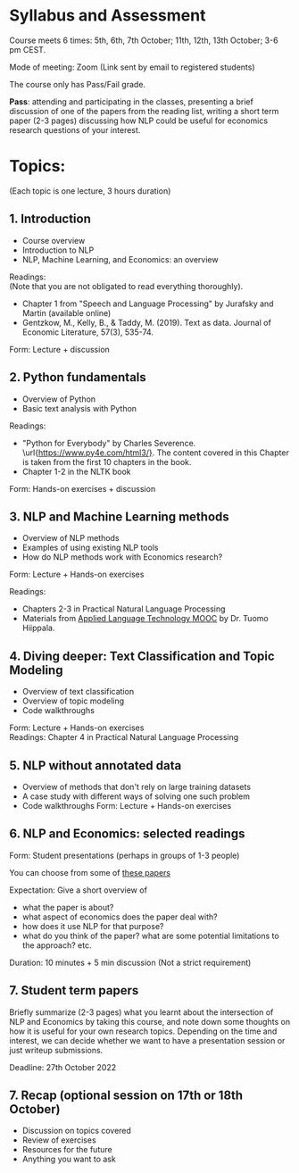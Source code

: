 # Syllabus and Assessment

Course meets 6 times: 5th, 6th, 7th October; 11th, 12th, 13th October; 3-6 pm CEST.

Mode of meeting: Zoom (Link sent by email to registered students)

The course only has Pass/Fail grade.

**Pass**: attending and participating in the classes, presenting a brief discussion of one of the papers from the reading list, writing a short term paper (2-3 pages) discussing how NLP could be useful for economics research questions of your interest. 

# Topics:
(Each topic is one lecture, 3 hours duration)

## 1. Introduction
- Course overview
- Introduction to NLP
- NLP, Machine Learning, and Economics: an overview

Readings:  
(Note that you are not obligated to read everything thoroughly).
- Chapter 1 from "Speech and Language Processing" by Jurafsky and Martin (available online)
- Gentzkow, M., Kelly, B., \& Taddy, M. (2019). Text as data. Journal of Economic Literature, 57(3), 535-74. 

Form: Lecture +  discussion  

## 2. Python fundamentals  
- Overview of Python  
- Basic text analysis with Python  

Readings:   
- "Python for Everybody" by Charles Severence.   \url{https://www.py4e.com/html3/}. The content covered in this Chapter is taken from the first 10 chapters in the book.   
- Chapter 1-2 in the NLTK book  

Form: Hands-on exercises + discussion  

## 3. NLP and Machine Learning methods  
- Overview of NLP methods  
- Examples of using existing NLP tools  
- How do NLP methods work with Economics research?

Form: Lecture + Hands-on exercises  

Readings:   
- Chapters 2-3 in Practical Natural Language Processing  
- Materials from [Applied Language Technology   MOOC](https://applied-language-technology.mooc.fi/html/index.html) by Dr. Tuomo Hiippala.   

## 4. Diving deeper: Text Classification and Topic Modeling
- Overview of text classification
- Overview of topic modeling
- Code walkthroughs

Form: Lecture + Hands-on exercises  
Readings: Chapter 4 in Practical Natural Language Processing

## 5. NLP without annotated data

- Overview of methods that don't rely on large training datasets
- A case study with different ways of solving one such problem
- Code walkthroughs
Form: Lecture + Hands-on exercises  

## 6. NLP and Economics: selected readings    

Form: Student presentations (perhaps in groups of 1-3 people)   

You can choose from some of [these papers](https://econnlpcourse.github.io/course-materials/)   

Expectation: Give a short overview of  
- what the paper is about?  
- what aspect of economics does the paper deal with?  
- how does it use NLP for that purpose?  
- what do you think of the paper? what are some potential limitations to the approach? etc.  

Duration: 10 minutes + 5 min discussion (Not a strict requirement)  

## 7. Student term papers   
Briefly summarize (2-3 pages) what you learnt about the intersection of NLP and Economics by taking this course, and note down some thoughts on how it is useful for your own research topics. Depending on the time and interest, we can decide whether we want to have a presentation session or just writeup submissions.  

Deadline: 27th October 2022  

## 7. Recap (optional session on 17th or 18th October)  
- Discussion on topics covered  
- Review of exercises  
- Resources for the future  
- Anything you want to ask  
